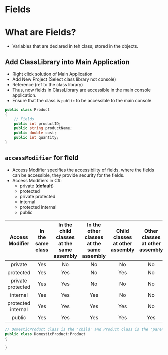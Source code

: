 # Fields

# What are Fields?

- Variables that are declared in teh class; stored in the objects.

## Add ClassLibrary into Main Application

- Right click solution of Main Application
- Add New Project (Select class library not console)
- Reference (ref to the class library)
- Thus, now fields in ClassLibrary are accessible in the main console application.
- Ensure that the class is `public` to be accessible to the main console.

```cs
public class Product
{
    // Fields
    public int productID;
    public string productName;
    public double cost;
    public int quantity;
}
```

## `accessModifier` for field

- Access Modifier specifies the accessibility of fields, where the fields can be accessible, they provide security for the fields.
- Access Modifiers in C#:
    - private (**default**)
    - protected
    - private protected
    - internal
    - protected internal
    - public

|Access Modifier|In the same class|In the child classes at the same assembly|In the other classes at the same assembly|Child classes at other assembly|Other classes at other assembly|
|:-:|:-:|:-:|:-:|:-:|:-:|
|private|Yes|No|No|No|No|
|protected|Yes|Yes|No|Yes|No|
|private protected|Yes|Yes|No|No|No|
|internal|Yes|Yes|Yes|No|No|
|protected internal|Yes|Yes|Yes|Yes|No|
|public|Yes|Yes|Yes|Yes|Yes|

```cs
// DomesticProduct class is the 'child' and Product class is the 'parent'
public class DomesticProduct:Product
{

}
```








